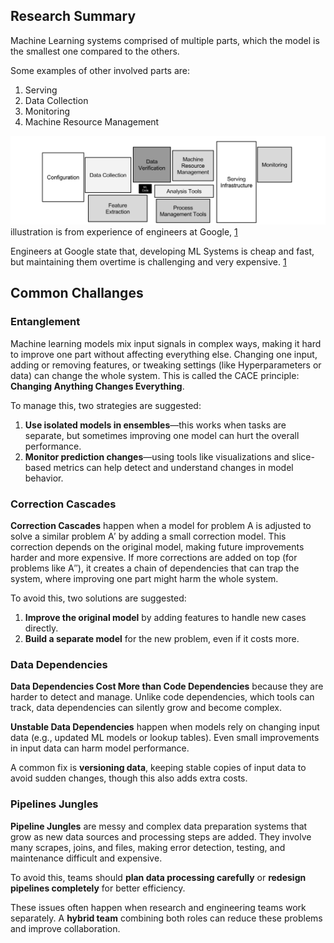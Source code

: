 Research Summary
---

Machine Learning systems comprised of multiple parts, which the model is the smallest one compared to the others.

Some examples of other involved parts are:

1. Serving
2. Data Collection
3. Monitoring
4. Machine Resource Management

![Real World ML System](./images/ml-sys.png)
illustration is from experience of engineers at Google, [1](./REF.md)

Engineers at Google state that, developing ML Systems is cheap and fast, but maintaining them overtime is challenging and very expensive. [1](./REF.md)

## Common Challanges

### Entanglement

Machine learning models mix input signals in complex ways, making it hard to improve one part without affecting everything else. Changing one input, adding or removing features, or tweaking settings (like Hyperparameters or data) can change the whole system. This is called the CACE principle: **Changing Anything Changes Everything**.

To manage this, two strategies are suggested:
1. **Use isolated models in ensembles**—this works when tasks are separate, but sometimes improving one model can hurt the overall performance.
2. **Monitor prediction changes**—using tools like visualizations and slice-based metrics can help detect and understand changes in model behavior.
 
### Correction Cascades

**Correction Cascades** happen when a model for problem A is adjusted to solve a similar problem A′ by adding a small correction model. This correction depends on the original model, making future improvements harder and more expensive. If more corrections are added on top (for problems like A′′), it creates a chain of dependencies that can trap the system, where improving one part might harm the whole system.

To avoid this, two solutions are suggested:
1. **Improve the original model** by adding features to handle new cases directly.
2. **Build a separate model** for the new problem, even if it costs more.

### Data Dependencies

**Data Dependencies Cost More than Code Dependencies** because they are harder to detect and manage. Unlike code dependencies, which tools can track, data dependencies can silently grow and become complex.

**Unstable Data Dependencies** happen when models rely on changing input data (e.g., updated ML models or lookup tables). Even small improvements in input data can harm model performance.

A common fix is **versioning data**, keeping stable copies of input data to avoid sudden changes, though this also adds extra costs.

### Pipelines Jungles

**Pipeline Jungles** are messy and complex data preparation systems that grow as new data sources and processing steps are added. They involve many scrapes, joins, and files, making error detection, testing, and maintenance difficult and expensive.

To avoid this, teams should **plan data processing carefully** or **redesign pipelines completely** for better efficiency.

These issues often happen when research and engineering teams work separately. A **hybrid team** combining both roles can reduce these problems and improve collaboration.